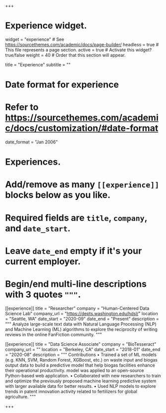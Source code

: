 +++
# Experience widget.
widget = "experience"  # See https://sourcethemes.com/academic/docs/page-builder/
headless = true  # This file represents a page section.
active = true  # Activate this widget? true/false
weight = 40  # Order that this section will appear.

title = "Experience"
subtitle = ""

# Date format for experience
#   Refer to https://sourcethemes.com/academic/docs/customization/#date-format
date_format = "Jan 2006"

# Experiences.
#   Add/remove as many `[[experience]]` blocks below as you like.
#   Required fields are `title`, `company`, and `date_start`.
#   Leave `date_end` empty if it's your current employer.
#   Begin/end multi-line descriptions with 3 quotes `"""`.
[[experience]]
  title = "Researcher"
  company = "Human-Centered Data Science Lab"
  company_url = "https://depts.washington.edu/hdsl/"
  location = "Seattle, WA"
  date_start = "2020-09"
  date_end = "Present"
  description = """
  Analyze large-scale text data with Natural Language Processing (NLP) and Machine Learning (ML) algorithms to explore the reciprocity of writing reviews in the online FanFiction community.
  """

[[experience]]
  title = "Data Science Associate"
  company = "BioTesseract"
  company_url = ""
  location = "Berkeley, CA"
  date_start = "2018-01"
  date_end = "2020-08"
  description = """ Contributions
  •	Trained a set of ML models (e.g. KNN, SVM, Random Forest, XGBoost, etc.) on waste input and biogas output data to build a predictive model that help biogas facilities enhance their operational productivity.  model was applied to an open-source Python-based web application.
  •	Collaborated with new researchers to train and optimize the previously proposed machine learning predictive system with larger available data for better results.
  •	Used NLP models to explore trends in patent innovation activity related to fertilizers for global agriculture.
  """

+++
